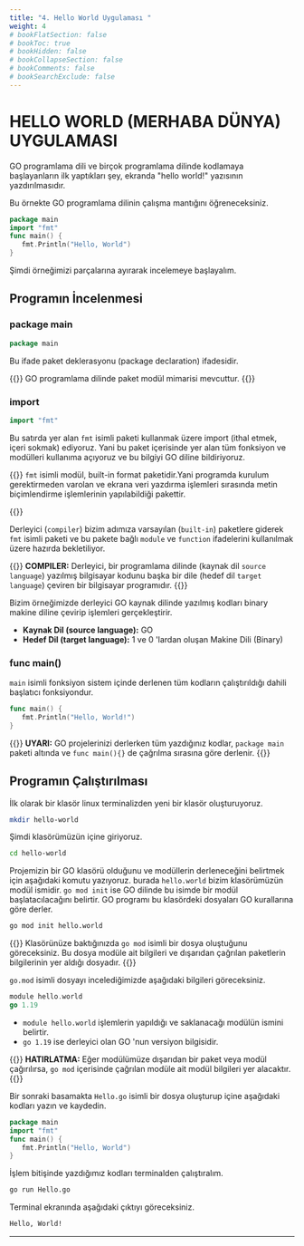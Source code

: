 ```yaml
---
title: "4. Hello World Uygulaması "
weight: 4
# bookFlatSection: false
# bookToc: true
# bookHidden: false
# bookCollapseSection: false
# bookComments: false
# bookSearchExclude: false
---
```



# HELLO WORLD (MERHABA DÜNYA) UYGULAMASI

GO programlama dili ve birçok programlama dilinde kodlamaya başlayanların ilk yaptıkları şey, ekranda "hello world!" yazısının yazdırılmasıdır.

Bu örnekte GO programlama dilinin çalışma mantığını öğreneceksiniz.

```go
package main  
import "fmt"  
func main() {  
   fmt.Println("Hello, World")  
}  
```

Şimdi örneğimizi parçalarına ayırarak incelemeye başlayalım.

## Programın İncelenmesi

### package main

```go
package main
```

Bu ifade paket deklerasyonu (package declaration) ifadesidir.

{{<hint info>}}
GO programlama dilinde paket modül mimarisi mevcuttur.
{{</hint>}}

### import

```go
import "fmt"
```

Bu satırda yer alan `fmt` isimli paketi kullanmak üzere import (ithal etmek, içeri sokmak) ediyoruz. Yani bu paket içerisinde yer alan tüm fonksiyon ve modülleri kullanıma açıyoruz ve bu bilgiyi GO diline bildiriyoruz.

{{<hint info>}}
`fmt` isimli modül, built-in format paketidir.Yani programda kurulum gerektirmeden varolan ve ekrana veri yazdırma işlemleri sırasında metin biçimlendirme işlemlerinin yapılabildiği pakettir.

{{</hint>}}

Derleyici (`compiler`) bizim adımıza  varsayılan (`built-in`) paketlere giderek  `fmt` isimli paketi ve bu pakete bağlı `module` ve `function` ifadelerini kullanılmak üzere hazırda bekletiliyor.

{{<hint info>}}
**COMPILER:**
Derleyici, bir programlama dilinde (kaynak dil `source language`) yazılmış bilgisayar kodunu başka bir dile (hedef dil `target language`) çeviren bir bilgisayar programıdır.
{{</hint>}}

Bizim örneğimizde derleyici GO kaynak dilinde yazılmış kodları binary makine diline çevirip işlemleri gerçekleştirir.

- **Kaynak Dil (source language):** GO
- **Hedef Dil (target language):** 1 ve 0 'lardan oluşan Makine Dili  (Binary)

### func main()

`main` isimli fonksiyon sistem içinde derlenen tüm kodların çalıştırıldığı dahili başlatıcı fonksiyondur.

```go
func main() {
   fmt.Println("Hello, World!")
}
```

{{<hint warning>}}
**UYARI:**
GO projelerinizi derlerken tüm yazdığınız kodlar, `package main` paketi altında ve `func main(){}` de çağrılma sırasına göre derlenir.
{{</hint>}}

## Programın Çalıştırılması

İlk olarak bir klasör linux terminalizden yeni bir klasör oluşturuyoruz.

```bash
mkdir hello-world
```

Şimdi klasörümüzün içine giriyoruz.

```bash
cd hello-world
```

Projemizin bir GO klasörü olduğunu ve modüllerin derleneceğini belirtmek için aşağıdaki komutu yazıyoruz. burada `hello.world` bizim klasörümüzün modül ismidir. `go mod init` ise GO dilinde bu isimde bir modül başlatacılacağını belirtir. GO programı bu klasördeki dosyaları GO kurallarına göre derler.

```bash
go mod init hello.world
```

{{<hint warning>}}
Klasörünüze baktığınızda `go mod` isimli bir dosya oluştuğunu göreceksiniz. Bu dosya modüle ait bilgileri ve dışarıdan çağrılan paketlerin bilgilerinin yer aldığı dosyadır.
{{</hint>}}

`go.mod` isimli dosyayı incelediğimizde aşağıdaki bilgileri göreceksiniz.

```go
module hello.world
go 1.19
```

- `module hello.world` işlemlerin yapıldığı ve saklanacağı modülün ismini belirtir.
- `go 1.19` ise derleyici olan GO 'nun versiyon bilgisidir.

{{<hint warning>}}
**HATIRLATMA:**
Eğer modülümüze dışarıdan bir paket veya modül çağırılırsa, `go mod` içerisinde çağrılan modüle ait modül bilgileri yer alacaktır.
{{</hint>}}

Bir sonraki basamakta `Hello.go` isimli bir dosya oluşturup içine aşağıdaki kodları yazın ve kaydedin.

```go
package main  
import "fmt"  
func main() {  
   fmt.Println("Hello, World")  
}  
```

İşlem bitişinde yazdığımız kodları terminalden çalıştıralım.

```bash
go run Hello.go
```

Terminal ekranında aşağıdaki çıktıyı göreceksiniz.

```bash
Hello, World!
```

----------------------------




